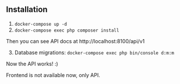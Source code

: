 ## Installation

1. `docker-compose up -d`
2. `docker-compose exec php composer install`

Then you can see API docs at http://localhost:8100/api/v1

3. Database migrations:
`docker-compose exec php bin/console d:m:m`
   
Now the API works! :)

Frontend is not available now, only API.
